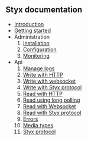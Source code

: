 Styx documentation
------------------

- [Introduction](/introduction.md)  
- [Getting started](/getting_started.md) 
- Administration
	1. [Installation](/administration.md)
	1. [Configuration](/configuration.md)
	1. [Monitoring](/monitoring.md)
- Api
	1. [Manage logs](/api/manage.md)
	1. [Write with HTTP](/api/write_HTTP.md)
	1. [Write with websocket](/api/write_WS.md)
	1. [Write with Styx protocol](/api/write_styx.md)
	1. [Read with HTTP](/api/read_HTTP.md)
	1. [Read using long polling](/api/read_longpolling.md)
	1. [Read with Websocket](/api/read_WS.md)
	1. [Read with Styx protocol](/api/read_styx.md)
	1. [Errors](/api/errors.md)
	1. [Media types](/api/media_types.md)
	1. [Styx protocol](/api/styx_protocol.md)
